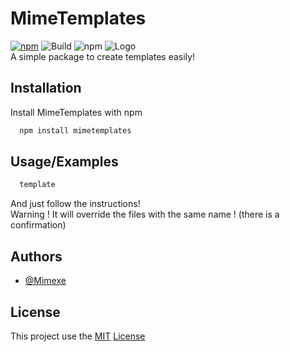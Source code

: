 # MimeTemplates

[![npm](https://img.shields.io/npm/v/mimetemplates)](https://www.npmjs.com/package/mimetemplates)
![Build](https://img.shields.io/github/workflow/status/Mimexe/MimeTemplates/Build)
![npm](https://img.shields.io/npm/dw/mimetemplates)
![Logo](https://i.imgur.com/TLwOi1t.png)  
A simple package to create templates easily!

## Installation

Install MimeTemplates with npm

```bash
  npm install mimetemplates
```

## Usage/Examples

```bash
  template
```

And just follow the instructions!  
Warning ! It will override the files with the same name ! (there is a confirmation)

## Authors

- [@Mimexe](https://www.github.com/Mimexe)

## License

This project use the [MIT](https://choosealicense.com/licenses/mit) [License](LICENSE)
